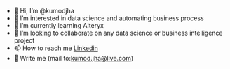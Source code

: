 - 👋 Hi, I’m @kumodjha
- 👀 I’m interested in data science and automating business process
- 🌱 I’m currently learning Alteryx
- 💞️ I’m looking to collaborate on any data science or business intelligence project
- 📫 How to reach me [Linkedin](https://www.linkedin.com/in/kumodjha/) 
- 📨 Write me (mail to:kumod.jha@live.com)
<!---
kumodjha/kumodjha is a ✨ special ✨ repository because its `README.md` (this file) appears on your GitHub profile.
You can click the Preview link to take a look at your changes.
--->
